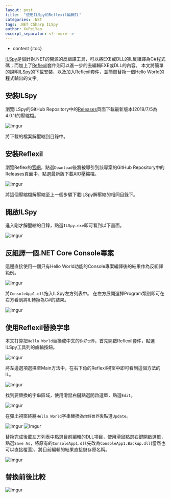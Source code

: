 ```yaml
---
layout: post
title:  "使用ILSpy和Reflexil編輯IL"
categories: .NET
tags: .NET CSharp ILSpy
author: XuPeiYao
excerpt_separator: <!--more-->
---
```


- content
{:toc}

[ILSpy](https://github.com/icsharpcode/ILSpy)是個針對.NET的開源的反組譯工具，可以將EXE或DLL的IL反組譯為C#程式碼；而加上了[Reflexil](http://reflexil.net/)套件則可以進一步的去編輯EXE或DLL的內容。
本文將簡單的說明ILSpy的下載安裝、以及加入Reflexil套件，並簡單替換一個Hello World的程式輸出的文字。

<!--more-->

## 安裝ILSpy

瀏覽ILSpy的GitHub Repository中的[Releases](https://github.com/icsharpcode/ILSpy/releases)頁面下載最新版本(2019/7/5為4.0.1)的壓縮檔。

![Imgur](https://i.imgur.com/LatkCe7.png)

將下載的檔案解壓縮到目錄中。

## 安裝Reflexil

瀏覽Reflex的[官網](http://reflexil.net/)，點選`Download`後將被導引到該專案的GitHub Repository中的Releases頁面中，點選最新版下載AIO壓縮檔。

![Imgur](https://i.imgur.com/4jydg3o.png)

將這個壓縮檔解壓縮至上一個步驟下載ILSpy解壓縮的相同目錄下。

## 開啟ILSpy

進入剛才解壓縮的目錄，點選`ILSpy.exe`即可看到以下畫面。

![Imgur](https://i.imgur.com/z91fY2A.png)

## 反組譯一個.NET Core Console專案

這邊直接使用一個只有Hello World功能的Console專案編譯後的結果作為反組譯範例。

![Imgur](https://i.imgur.com/0c02w9L.png)

將`ConsoleApp1.dll`拖入ILSpy左方列表中。
在左方展開選擇Program類別即可在右方看到將IL轉換為C#的結果。

![Imgur](https://i.imgur.com/qbE20wn.png)

## 使用Reflexil替換字串

本文打算把`Hello World`替換成中文的`你好世界`，首先開啟Reflexil套件，點選ILSpy工具列的齒輪按鈕。

![Imgur](https://i.imgur.com/qDRoxu1.png)

將左邊選項選擇至Main方法中，在右下角的Reflexil視窗中即可看到這個方法的IL。

![Imgur](https://i.imgur.com/XaAku3V.png)

找到要替換的字串區域，使用滑鼠右鍵點選開啟選單，點選`Edit`。

![Imgur](https://i.imgur.com/sGFYDFU.png)

在彈出視窗終將`Hello World`字串替換為`你好世界`後點選`Update`。

![Imgur](https://i.imgur.com/ek2MwEA.png)
![Imgur](https://i.imgur.com/Rzhw7GW.png)

替換完成後載左方列表中點選目前編輯的DLL項目，使用滑鼠點選右鍵開啟選單，點選`Save As`，將原有的`ConsoleApp1.dll`先改為`ConsoleApp1.Backup.dll`(當然也可以直接覆蓋)，將目前編輯的結果直接儲存原名稱。

![Imgur](https://i.imgur.com/rzaPQEn.png)

## 替換前後比較

![Imgur](https://i.imgur.com/hnE4OLt.png)
